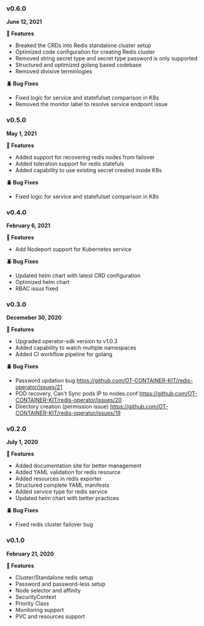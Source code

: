 ### v0.6.0
**June 12, 2021**

**:tada: Features**

- Breaked the CRDs into Redis standalone cluster setup
- Optimized code configuration for creating Redis cluster
- Removed string secret type and secret type password is only supported
- Structured and optimized golang based codebase
- Removed divisive terminlogies

**:beetle: Bug Fixes**

- Fixed logic for service and statefulset comparison in K8s
- Removed the monitor label to resolve service endpoint issue

### v0.5.0
**May 1, 2021**

**:tada: Features**

- Added support for recovering redis nodes from failover
- Added toleration support for redis statefuls
- Added capability to use existing secret created inside K8s

**:beetle: Bug Fixes**

- Fixed logic for service and statefulset comparison in K8s

### v0.4.0
**February 6, 2021**

**:tada: Features**

- Add Nodeport support for Kubernetes service

**:beetle: Bug Fixes**

- Updated helm chart with latest CRD configuration
- Optimized helm chart
- RBAC issus fixed

### v0.3.0
**Decemeber 30, 2020**

**:tada: Features**

- Upgraded operator-sdk version to v1.0.3
- Added capability to watch multiple namespaces
- Added CI workflow pipeline for golang

**:beetle: Bug Fixes**

- Password updation bug https://github.com/OT-CONTAINER-KIT/redis-operator/issues/21
- POD recovery, Can't Sync pods IP to nodes.conf https://github.com/OT-CONTAINER-KIT/redis-operator/issues/20
- Directory creation (permission issue) https://github.com/OT-CONTAINER-KIT/redis-operator/issues/19

### v0.2.0
**July 1, 2020**

**:tada: Features**

- Added documentation site for better management
- Added YAML validation for redis resource
- Added resources in redis exporter
- Structured complete YAML manifests
- Added service type for redis service
- Updated helm chart with better practices

**:beetle: Bug Fixes**

- Fixed redis cluster failover bug

### v0.1.0
**February 21, 2020**

**:tada: Features**

- Cluster/Standalone redis setup
- Password and password-less setup
- Node selector and affinity
- SecurityContext
- Priority Class
- Monitoring support
- PVC and resources support
